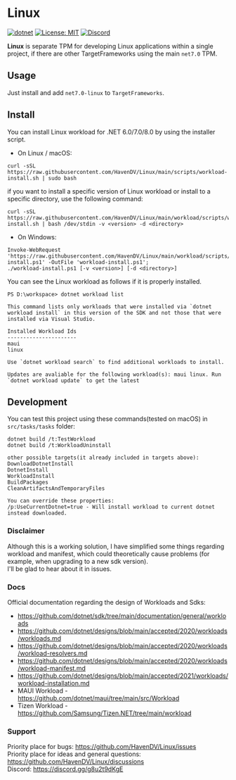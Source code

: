 # Linux

[![dotnet](https://github.com/HavenDV/Linux/actions/workflows/dotnet.yml/badge.svg?branch=main)](https://github.com/HavenDV/Linux/actions/workflows/dotnet.yml)
[![License: MIT](https://img.shields.io/github/license/HavenDV/Linux)](https://github.com/HavenDV/Linux/blob/main/LICENSE.txt)
[![Discord](https://img.shields.io/discord/1115206893015662663?label=Discord&logo=discord&logoColor=white&color=d82679)](https://discord.gg/Ca2xhfBf3v)

<b>Linux</b> is separate TPM for developing Linux applications within a single project, if there are other TargetFrameworks using the main `net7.0` TPM.

## Usage
Just install and add `net7.0-linux` to `TargetFrameworks`.

## Install
You can install Linux workload for .NET 6.0/7.0/8.0 by using the installer script.
- On Linux / macOS:
```
curl -sSL https://raw.githubusercontent.com/HavenDV/Linux/main/scripts/workload-install.sh | sudo bash
```
if you want to install a specific version of Linux workload or install to a specific directory, use the following command:
```
curl -sSL https://raw.githubusercontent.com/HavenDV/Linux/main/workload/scripts/workload-install.sh | bash /dev/stdin -v <version> -d <directory>
```
- On Windows:
```
Invoke-WebRequest 'https://raw.githubusercontent.com/HavenDV/Linux/main/workload/scripts/workload-install.ps1' -OutFile 'workload-install.ps1';
./workload-install.ps1 [-v <version>] [-d <directory>]
```
You can see the Linux workload as follows if it is properly installed.
```
PS D:\workspace> dotnet workload list

This command lists only workloads that were installed via `dotnet workload install` in this version of the SDK and not those that were installed via Visual Studio.

Installed Workload Ids
----------------------
maui
linux

Use `dotnet workload search` to find additional workloads to install.

Updates are avaliable for the following workload(s): maui linux. Run `dotnet workload update` to get the latest  
```

## Development
You can test this project using these commands(tested on macOS) in `src/tasks/tasks` folder:
```
dotnet build /t:TestWorkload
dotnet build /t:WorkloadUninstall

other possible targets(it already included in targets above):
DownloadDotnetInstall
DotnetInstall
WorkloadInstall
BuildPackages
CleanArtifactsAndTemporaryFiles

You can override these properties:
/p:UseCurrentDotnet=true - Will install workload to current dotnet instead downloaded.
```

### Disclaimer
Although this is a working solution, I have simplified some things regarding workload and manifest,
which could theoretically cause problems (for example, when upgrading to a new sdk version).  
I'll be glad to hear about it in issues.

### Docs
Official documentation regarding the design of Workloads and Sdks:
- https://github.com/dotnet/sdk/tree/main/documentation/general/workloads
- https://github.com/dotnet/designs/blob/main/accepted/2020/workloads/workloads.md
- https://github.com/dotnet/designs/blob/main/accepted/2020/workloads/workload-resolvers.md
- https://github.com/dotnet/designs/blob/main/accepted/2020/workloads/workload-manifest.md
- https://github.com/dotnet/designs/blob/main/accepted/2021/workloads/workload-installation.md
- MAUI Workload - https://github.com/dotnet/maui/tree/main/src/Workload
- Tizen Workload - https://github.com/Samsung/Tizen.NET/tree/main/workload

### Support
Priority place for bugs: https://github.com/HavenDV/Linux/issues  
Priority place for ideas and general questions: https://github.com/HavenDV/Linux/discussions  
Discord: https://discord.gg/g8u2t9dKgE  